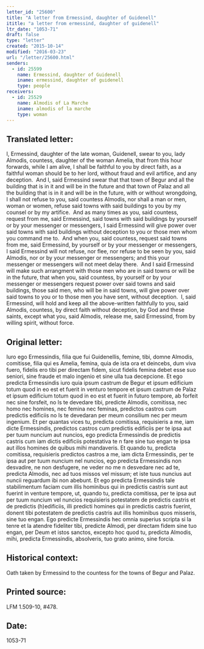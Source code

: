 ```yaml
---
letter_id: "25600"
title: "A letter from Ermessind, daughter of Guidenell"
ititle: "a letter from ermessind, daughter of guidenell"
ltr_date: "1053-71"
draft: false
type: "letter"
created: "2015-10-14"
modified: "2016-03-23"
url: "/letter/25600.html"
senders:
  - id: 25599
    name: Ermessind, daughter of Guidenell
    iname: ermessind, daughter of guidenell
    type: people
receivers:
  - id: 25529
    name: Almodis of La Marche
    iname: almodis of la marche
    type: woman
---
```

<h2> Translated letter:</h2><p>I, Ermessind, daughter of the late woman, Guidenell, swear to you, lady Almodis, countess, daughter of the woman Amelia, that from this hour forwards, while I am alive, I shall be faithful to you by direct faith, as a faithful woman should be to her lord, without fraud and evil artifice, and any deception.&nbsp; And I, said Ermessind swear that that town of Begur and all the building that is in it and will be in the future and that town of Palaz and all the building that is in it and will be in the future, with or without wrongdoing, I shall not refuse to you, said countess Almodis, nor shall a man or men, woman or women, refuse said towns with said buildings to you by my counsel or by my artifice.&nbsp; And as many times as you, said countess, request from me, said Ermessind, said towns with said buildings by yourself or by your messenger or messengers, I said Ermessind will give power over said towns with said buildings without deception to you or those men whom you command me to.&nbsp; And when you, said countess, request said towns from me, said Ermessind, by yourself or by your messenger or messengers, I said Ermessind will not refuse, nor flee, nor refuse to be seen by you, said Almodis, nor or by your messenger or messengers; and this your messenger or messengers will not meet delay there.&nbsp; And I said Ermessind will make such arrangment with those men who are in said towns or will be in the future, that when you, said countess, by yourself or by your messenger or messengers request power over said towns and said buildings, those said men, who will be in said towns, will give power over said towns to you or to those men you have sent, without deception.&nbsp; I, said Ermessind, will hold and keep all the above-written faithfully to you, said Almodis, countess, by direct faith without deception, by God and these saints, except what you, said Almodis, release me, said Ermessind, from by willing spirit, without force.</p><h2 class="mt-4"> Original letter:</h2><p class="Bodytext21">Iuro ego Ermessindis, filia que fui Guidenellis, femine, tibi, domne Almodis, comitisse, filia qui es Amelia, femina, quia de ista ora et deincebs, dum viva fuero, fidelis ero tibi per directam fidem, sicut fidelis femina debet esse suo seniori, sine fraude et malo ingenio et sine ulla tua decepcione. Et ego predicta Ermessindis iuro quia ipsum castrum de Begur et ipsum edificium totum quod in eo est et fuerit in venturo tem­pore et ipsum castrum de Palaz et ipsum edificium totum quod in eo est et fuerit in futuro tempore, ab forfeit nec sine forsfeit, no ls te devedare tibi, predicte Almodis, comitissa, nec homo nec homines, nec femina nec feminas, predictos castros cum predictis edificiis no ls te devedaran per meum consilium nec per meum ingenium. Et per quantas vices tu, predicta comitissa, requisieris a me, iam dicte Ermessindis, predictos castros cum predictis edificiis per te ipsa aut per tuum nuncium aut nuncios, ego predicta Ermessindis de predictis castris cum iam dictis edificiis potestativa te n fare sine tuo engan te ipsa aut illos homines de quibus mihi mandaveris. Et quando tu, predicta comitissa, requisieris predictos castros a me, iam dicta Ermessindis, per te ipsa aut per tuum nuncium nel nuncios, ego predicta Ermessindis non desvadire, ne non desfugere, ne veder no me n desvedare nec ad te, predicta Almodis, nec ad tuos missos vel missum; et iste tuus nuncius aut nuncii reguardum ibi non abebunt. Et ego predicta Ermessindis tale stabilimentum faciam cum illis hominibus qui in predictis castris sunt aut fuerint in ven­ture tempore, ut, quando tu, predicta comitissa, per te ipsa aut per tuum nuncium vel nuncios requisieris potestatem de predictis castris et de pre­dictis (h)edificiis, illi predicti homines qui in predictis castris fuerint, donent tibi potestatem de predictis castris aut illis hominibus quos misseris, sine tuo engan. Ego predicte Ermessindis hec omnia superius scripta si la tenre et la atendre fideliter tibi, predicte Almodi, per directam fidem sine tuo engan, per Deum et istos sanctos, excepto hoc quod tu, predicta Almodis, mihi, predicta Ermessindis, absolveris, tuo grato animo, sine forcia.&nbsp;</p><h2 class="mt-4"> Historical context:</h2><p>Oath taken by Ermessind to the countess for the towns of Begur and Palaz.</p><h2 class="mt-4"> Printed source:</h2><p>LFM 1.509-10, #478.</p><h2 class="mt-4"> Date:</h2>1053-71